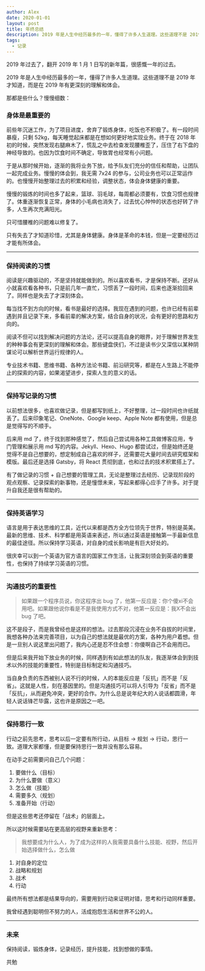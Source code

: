 ```yaml
---
author: Alex
date: 2020-01-01
layout: post
title: 年终总结
description: 2019 年是人生中经历最多的一年，懂得了许多人生道理。这些道理不是 2019 年才知道，而是在 2019 年有更深刻的理解和体会。
tags:
  - 记录
---
```


2019 年过去了，翻开 2019 年 1 月 1 日写的新年篇，很感慨一年的过去。

2019 年是人生中经历最多的一年，懂得了许多人生道理。这些道理不是 2019 年才知道，而是在 2019 年有更深刻的理解和体会。

那都是些什么？慢慢细数：

### 身体是最重要的

前些年沉迷工作，为了项目进度，舍弃了锻炼身体，吃饭也不积极了。有一段时间暴瘦，只剩 52kg，每天睡觉起床都是在想如何更好地实现业务。终于在 2018 年初的时候，突然发现右腿麻木了，慌乱之中去检查发现腰椎歪了，压住了右下盘的神经导致的。也因为饮食时间不确定，导致胃也经常有小问题。

于是从那时候开始，逐渐的我将业务下放，给予队友们充分的信任和帮助，让团队一起完成业务。慢慢的体会到，我无需 7x24 的参与，公司业务也可以正常运作的。也慢慢开始整理过去的积累和经验，调整状态，体会身体健康的重要。

慢慢的锻炼的时间也多了起来，篮球、羽毛球，每周都必须要有，饮食习惯也规律了。体重逐渐恢复正常，身体的小毛病也消失了，过去忧心忡忡的状态也好转了许多，人生再次充满阳光。

只可惜腰椎的问题难以修复了。

只有失去了才知道珍惜，尤其是身体健康。身体是革命的本钱，但是一定要经历过才能有所体会。

----

### 保持阅读的习惯

阅读是兴趣驱动的，不是坚持就能做到的。所以喜欢看书，才是保持不断。还好从小就喜欢看各种书，只是前几年一直忙，习惯丢了一段时间，后来也逐渐拾回来了。同样也是失去了才深刻体会。

每当找不到方向的时候，看书是最好的选择。我现在遇到的问题，也许已经有前辈遇到并且记录下来，多看前辈的解决方案，结合自身的状况，会有更好的思路和方向的。

阅读不但可以找到解决问题的方法论，还可以提高自身的眼界，对于理解世界发生的种种事会有更深刻的理解和体会。那些键盘侠们，不过是读书少又深信以某种阴谋论可以解析世界运行规律的人。

专业技术书籍、思维书籍、各种方法论书籍、前沿研究等，都是在人生路上不能停止的探索的内容，如果渴望进步，探索人生的意义的话。

----

### 保持写记录的习惯

以前想法很多，也喜欢做记录，但是都写到纸上，不好整理，过一段时间也许纸就丢了。后来印象笔记、OneNote、Google keep、Apple Note 都有使用，但是总是觉得写的不顺手。

后来用 md 了，终于找到那种感觉了，然后自己尝试用各种工具做博客应用，专门管理和展示用 md 写的内容。Jekyll、Hexo、Hugo 都尝试过，但是始终还是觉得不是自己想要的，想定制成自己喜欢的样子，还需要花大量时间去研究框架和模版。最后还是选择 Gatsby，将 React 贯彻到底，也和过去的技术积累搭上了。

有了做记录的习惯 + 自己想要的管理工具，无论是整理过去经历、记录现阶段的观点观察、记录探索的新事物，还是憧憬未来，写起来都得心应手了许多。对于提升自我还是很有帮助的。

----

### 保持英语学习

语言是用于表达思维的工具，近代以来都是西方全方位领先于世界，特别是英美。最新的思维、技术、科学都是用英语来表述，所以通过英语是接触第一手最新信息的最佳途径。所以保持学习英语，对自身的成长影响是有巨大好处的。

很庆幸可以到一个英语为官方语言的国家工作生活，让我深刻领会到英语的重要性，也保持了持续学习英语的习惯。

----

### 沟通技巧的重要性

> 如果跟一个程序员说，你这程序出 bug 了，他第一反应是：你个傻xi不会用吧。如果跟他说你看是不是我使用方式不对，他第一反应是：我X不会出 bug 了吧。

这不是段子，而是我曾经也是这样的想法。过去那段沉浸在业务不自拔的时间里，我想各种办法来完善项目，以为自己的想法就是最优的方案，各种为用户着想。但是一旦别人说这里出问题了，我内心还是忍不住会想：你傻啊自己不会用而已。

但是后来我开始下放业务的时候，同样遇到有如此想法的队友，我逐渐体会到到技术以外的技能的重要性，特别是目标制定和沟通技巧。

当自身负责的东西被别人说不行的时候，人的本能反应是「反抗」而不是「反省」。这就是人性，刻在基因里的。但是沟通技巧可以将人引导为「反省」而不是「反抗」，从而避免冲突，更好的合作。为什么总是说年纪大的人说话都圆滑，年轻人说话锋芒毕露，这也许是原因之一吧。

----

### 保持思行一致

行动之前先思考，思考以后一定要有所行动，从目标 -> 规划 -> 行动，思行一致。道理大家都懂，但是要保持思行一致并没有那么容易。

在动手之前需要问自己几个问题：

1. 要做什么（目标）
2. 为什么要做（意义）
3. 怎么做（技能）
4. 需要多久（规划）
5. 准备开始（行动）

但是这些思考还停留在「战术」的层面上。

所以这时候需要站在更高层的视野来重新思考：

> 我想要成为什么人，为了成为这样的人我需要具备什么技能、视野，然后开始选择做什么，怎么做

1. 对自身的定位
2. 战略和规划
3. 战术
4. 行动

最终所有想法都是结果导向的，需要用到行动来证明对错，思考和行动同样重要。

我曾经遇到聪明但不努力的人，活成抱怨生活和世界不公的人。

----

### 未来

保持阅读，锻炼身体，记录经历，提升技能，找到想做的事情。

共勉

